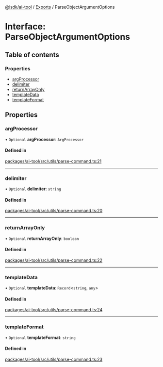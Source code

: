 [@isdk/ai-tool](../README.md) / [Exports](../modules.md) / ParseObjectArgumentOptions

# Interface: ParseObjectArgumentOptions

## Table of contents

### Properties

- [argProcessor](ParseObjectArgumentOptions.md#argprocessor)
- [delimiter](ParseObjectArgumentOptions.md#delimiter)
- [returnArrayOnly](ParseObjectArgumentOptions.md#returnarrayonly)
- [templateData](ParseObjectArgumentOptions.md#templatedata)
- [templateFormat](ParseObjectArgumentOptions.md#templateformat)

## Properties

### argProcessor

• `Optional` **argProcessor**: `ArgProcessor`

#### Defined in

[packages/ai-tool/src/utils/parse-command.ts:21](https://github.com/isdk/ai-tool.js/blob/727ad337acba85b160efbc4d039daefcc8371127/src/utils/parse-command.ts#L21)

___

### delimiter

• `Optional` **delimiter**: `string`

#### Defined in

[packages/ai-tool/src/utils/parse-command.ts:20](https://github.com/isdk/ai-tool.js/blob/727ad337acba85b160efbc4d039daefcc8371127/src/utils/parse-command.ts#L20)

___

### returnArrayOnly

• `Optional` **returnArrayOnly**: `boolean`

#### Defined in

[packages/ai-tool/src/utils/parse-command.ts:22](https://github.com/isdk/ai-tool.js/blob/727ad337acba85b160efbc4d039daefcc8371127/src/utils/parse-command.ts#L22)

___

### templateData

• `Optional` **templateData**: `Record`\<`string`, `any`\>

#### Defined in

[packages/ai-tool/src/utils/parse-command.ts:24](https://github.com/isdk/ai-tool.js/blob/727ad337acba85b160efbc4d039daefcc8371127/src/utils/parse-command.ts#L24)

___

### templateFormat

• `Optional` **templateFormat**: `string`

#### Defined in

[packages/ai-tool/src/utils/parse-command.ts:23](https://github.com/isdk/ai-tool.js/blob/727ad337acba85b160efbc4d039daefcc8371127/src/utils/parse-command.ts#L23)
